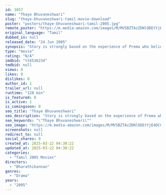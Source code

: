 ```yaml
---
id: 1057
name: "Thaye Bhuvaneshwari"
slug: "thaye-bhuvaneshwari-tamil-movie-download"
poster: "posters/thaye-bhuvaneshwari-tamil-2005.jpg"
remote_poster: "https://m.media-amazon.com/images/M/MV5BZTAzZDNlODEtYjE4OC00NTU1LWE5MzMtN2RmYzc0ZmU2ZDBjXkEyXkFqcGdeQXVyNTM3MDMyMDQ@._V1_SX300.jpg"
original_language: "Tamil"
dubbed_in: null
released_date: "24 Jun 2005"
synopsis: "Story is strongly based on the experience of Prema who believes in the goddess with her heart. Despite being completely devoted, she is forced to submission by an evil man Anandraj who's deep into the world of dark magic. Everything "
type: "movie"
rating: "N/A"
imdbid: "tt6536234"
tmdbid: null
views: 0
likes: 0
dislikes: 0
author_id: 1
trailer_url: null
runtime: "128 min"
is_featured: 0
is_active: 1
is_comingsoon: 0
seo_title: "Thaye Bhuvaneshwari"
seo_description: "Story is strongly based on the experience of Prema who believes in the goddess with her heart. Despite being completely devoted, she is forced to submission by an evil man Anandraj who's deep into the world of dark magic. Everything "
seo_keywords: "\"Thaye Bhuvaneshwari\""
seo_image: "https://m.media-amazon.com/images/M/MV5BZTAzZDNlODEtYjE4OC00NTU1LWE5MzMtN2RmYzc0ZmU2ZDBjXkEyXkFqcGdeQXVyNTM3MDMyMDQ@._V1_SX300.jpg"
screenshots: null
redirect_to: null
social_shares: 0
created_at: 2025-03-22 04:30:22
updated_at: 2025-03-22 04:30:22
categories:
  - "Tamil 2005 Movies"
directors:
  - "Bharathikannan"
genres:
  - "Drama"
years:
  - "2005"
---
```

